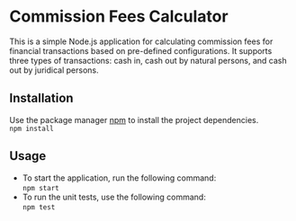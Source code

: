 # Commission Fees Calculator
This is a simple Node.js application for calculating commission fees for financial transactions based on pre-defined configurations. It supports three types of transactions: cash in, cash out by natural persons, and cash out by juridical persons.

## Installation
Use the package manager [npm](https://www.npmjs.com/) to install the project dependencies.  
`npm install`

## Usage
* To start the application, run the following command:  
`npm start`  
* To run the unit tests, use the following command:  
`npm test`
